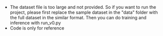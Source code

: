 - The dataset file is too large and not provided. So if you want to run the project, please first replace the sample dataset in the "data" folder with the full dataset in the similar format. Then you can do training and inference with run_v0.py
- Code is only for reference
